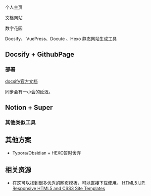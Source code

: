 
个人主页

文档网站

数字花园

Docsify、 VuePress、Docute 、Hexo 静态网站生成工具

## Docsify + GithubPage
### 部署
[docsify官方文档](https://docsify.js.org/#/zh-cn/)

同步会有一小会的延迟。



## Notion + Super




### 其他类似工具


## 

## 其他方案

- Typora/Obsidian + HEXO暂时舍弃
## 相关资源

- 在这可以找到很多优秀的网页模板，可以直接下载使用。 [HTML5 UP! Responsive HTML5 and CSS3 Site Templates](https://html5up.net/)